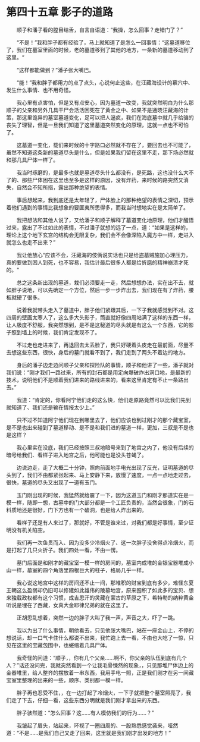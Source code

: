 # 第四十五章 影子的道路


　　顺子和潘子看的膛目结舌，自言自语道：“我操，怎么回事？走错门了？”

　　“不是！”我和胖子都有经验了，马上就知道了是怎么一回事情：“这墓道移位了，我们在墓室里面的时候，老的墓道移到了其他的地方，一条新的墓道移动到了这里。“

　　“这样都能做到？”潘子张大嘴巴。

　　“能！”我和胖子都用力的点了点头，心说何止这些，在汪藏海设计的慕穴中、发生什么事情、也不用奇怪。

　　我心里有点害怕，但是又有点安心，因为墓道一改变，我就突然明白为什么那顺子的父亲和另外几具干尸会活活困死在了黄金之中、如果不是通晓汪藏海的计策，那这里诡异的墓室墓道变化，足可以把人逼疯，我们在海底墓中就几乎给骗的丧失了理智，但是一旦我们知道了这里墓道突然变化的原理，这就一点也不可怕了。

　　这墓道一变化，载们来时候的十字路口必然就不存在了，要回去也不可能了，虽然不知道这条新的墓道尽头是什么，但是如果我们留在这里不走，那下场必然就和那几具尸体一样了。

　　我当时琢磨的，是最多也就是墓道尽头什么都没有，是死路，这也没什么大不了的、那些尸体困在这里也至多是这样的原因，没有炸药，来时候的路突然又消失，自然会不知所措，露出那种绝望的表情。

　　事后想起来，我到底还是太年轻了，尸体脸上的那种绝望的表情之深切，预示着他们遇到的事情比我想象的要匪夷所思得多，而我当时想地实在是太简单了。

　　我把想法和其他人说了，又给潘子和顺子解释了墓道变化地原理，他们才醒悟过来，露出了不过如此的表情，不过潘子就想的远了一点，道：“如果是这样的，理论上这个地下玄宫的结构会无限复杂，我们会不会像深陷入魔方中一样，走进入就怎么也走不出来？”

　　我让他放心“应该不会，汪藏海的伎俩说实话也只是给盗墓贼施加心理压力，真的要做到困人到死，也不容易，我估计最后很多人都是给折磨的精神崩溃才死的。“

　　总之这条新出现的墓道，栽们必须要走一走，然后想想办法，实在出不去，就如胖子说地，可以先确定一个方位，然后一步一步炸出去，我们现在有了炸药，腰板就硬了很多。

　　说着我就带头走入了墓道中，胖子他们紧跟其后，一下子我就感觉到不对。这四周的壁画太寒人了，这么多大头影子，筒直就好像四周站满了这样的东西一样，让人极度不舒服，我突然想到，是不是这秘道的尽头就是有这么一个东西，它的影子照到墙上的时候，我们肯定发现不了。

　　不过走也走进来了，再退回去太丢脸了，我只好硬着头皮走在最前面，尽量不去想这些东西，很快，身后的墓门就看不到了，我们走到了两头不着边的地方。

　　身后的潘子边走边问顺子父亲和探险队的事情，顺子和他讲了一些，潘子就对我们说：“刚才我们一路过来，所有的封石都是用定向爆破炸出洞口地，是最新的技术，说明他们不是顺着我们进来的路线进来的，看来这里肯定有不止一条路出去。”

　　我道：“肯定的，你看阿宁他们走的这么快，他们走原路竟然可以比我们先到就知道了、我们还是输在情报太少上。”

　　只不过不知道阿宁他们现在到哪里去了，他们应该也到过刚才的那个藏宝室，是不是也出来碰到了墓道移动、是不是和我们进的墓道一样，更加，三叔是不是也是这样？

　　我心里实在没底，我们已经按照三叔地暗号来到了地宫之内了，他没有后续的暗号给我们、看样子进入地宫之后，他可能也是没头苍蝇了。

　　边说边走，走了大概二十分钟，照向前面地手电光出现了反光，证明墓道的尽头到了，我们不由都紧张起来、马上安静下来，放慢了速度，一点一点地走过去，很快，墓道的尽头又出现了一道有玉门。

　　玉门刚出现的时候，我猛然就给震了一下，因为这道玉门和刚才那道实在是一模一样，随即一想，古墓中的门大部分都是一个工匠负责的，当然会很象，门的石料质地还是很好，门下方也有一个破洞，也是给人炸出来的。

　　看样子还是有人来过了，那就好，不管是谁来过，对我们都是好事情，至少证明没有机关陷空。

　　我们再一次鱼贯而入、因为没多少冷烟火了、这一次胖子没舍得点冷烟火，而是打起了几只火折子。我们四处一看，不由一愣。

　　墓门后面是和刚才的藏宝室一模一样的房间的，墓室内成堆的金银宝器堆成小山一样，墓室的四个角落里四根巨大的柱子，格局几乎一样。

　　我心说这地宫中这样的房间还不止一间，那堆积的财宝到底有多少，难怪东夏王朝这么盈弱却仍旧可以修建如此雄伟的陵墓地宫，原来囤积了如此多的宝贝、想来独载政权都有这个习惯，成吉思汗的灵藏在蒙古的草原之下，希特勒的纳粹黄金听说是埋在了西藏，女真大金耶律兄弟的就在这里了。

　　正胡思乱想着，突然一边的胖子大叫了我一声，声音之大，吓了一跳。

　　我以为出了什么事情，朝他看去，只见他张大嘴巴，站在一座金山上，不停的想说话，却一口气卡住什么都说不出来，我忙跑上去一看，不由也大吃了一惊，只见在这里的宝藏包围中，也蜷缩着几具尸体。

　　我奇怪的问道：“顺子，，你有几个父亲……啊不，你父亲的队伍到底有几个人？”话还没问完，我就突然看到一个让我毛骨悚然的现象，，只见那堆尸体边上的金器堆里，给人整齐的摆放着一串东西，我用手电一照，正是我们刚才在另一间藏宝室里整理的出来的一些，顺序、类别都一模一样。

　　胖子再也忍受不住，，在一边打起了冷烟火，一下子就把整个墓室照亮了，我们走了下去，仔细一看，这些东西分明就是我们刚才拿出来的东西。

　　胖子骇然道：“怎么回事？这……有人模仿我们的行为……？”

　　我皱起了眉头，站起来，环视了一圈四周的、一股熟悉感觉袭来，哑然道：“不是……是我们自己又走了回来，这里就是我们刚才出发的地方！”


